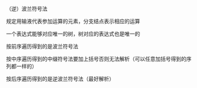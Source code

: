 ---
---

（逆）波兰符号法

规定用输液代表参加运算的元素，分支结点表示相应的运算

一个表达式能够对应唯一的树，树对应的表达式也是唯一的

按前序遍历得到的是波兰符号法

按中序遍历得到的中缀符号法要加上括号否则无法解析（可以任意加括号得到的序列都一样的）

按后序遍历得到的是逆波兰符号法（最好解析）
